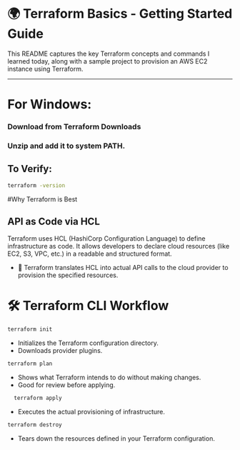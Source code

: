 # 🌍 Terraform Basics - Getting Started Guide

This README captures the key Terraform concepts and commands I learned today, along with a sample project to provision an AWS EC2 instance using Terraform.

---

# For Windows:

### Download from Terraform Downloads

### Unzip and add it to system PATH.

## To Verify:

```bash
terraform -version
```

#Why Terraform is Best

##  API as Code via HCL

Terraform uses HCL (HashiCorp Configuration Language) to define infrastructure as code. It allows developers to declare cloud resources (like EC2, S3, VPC, etc.) in a readable and structured format.

- 🧠 Terraform translates HCL into actual API calls to the cloud provider to provision the specified resources.


# 🛠️ Terraform CLI Workflow
```bash
terraform init
```

- Initializes the Terraform configuration directory.
- Downloads provider plugins.

```bash
terraform plan
```
- Shows what Terraform intends to do without making changes.
- Good for review before applying.

```bash
  terraform apply
```
- Executes the actual provisioning of infrastructure.

```bash
terraform destroy
```
- Tears down the resources defined in your Terraform configuration.

